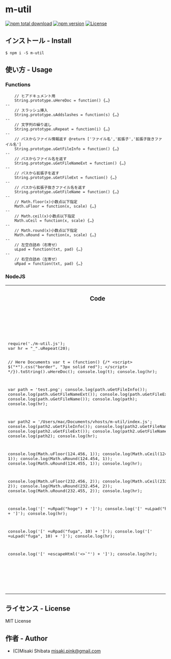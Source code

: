 # m-util
[![npm total download](https://img.shields.io/npm/dt/m-util.svg?style=flat)](https://www.npmjs.com/package/m-util)
[![npm version](https://badge.fury.io/js/m-util.svg?style=flat)](https://badge.fury.io/js/m-util)
[![License](http://img.shields.io/badge/license-MIT-blue.svg?style=flat)](http://ruedap.mit-license.org/2015)

## インストール - Install
```
$ npm i -S m-util
```

## 使い方 - Usage

### Functions
```
    // ヒアドキュメント用
    String.prototype.uHereDoc = function() {…}
--
    // スラッシュ挿入
    String.prototype.uAddslashes = function(s) {…}
--
    // 文字列の繰り返し
    String.prototype.uRepeat = function(i) {…}
--
    // パスからファイル情報返す @return ['ファイル名','拡張子','拡張子抜きファイル名']
    String.prototype.uGetFileInfo = function() {…}
--
    // パスからファイル名を返す
    String.prototype.uGetFileNameExt = function() {…}
--
    // パスから拡張子を返す
    String.prototype.uGetFileExt = function() {…}
--
    // パスから拡張子抜きファイル名を返す
    String.prototype.uGetFileName = function() {…}
--
    // Math.floor(x)小数点以下指定
    Math.uFloor = function(x, scale) {…}
--
    // Math.ceil(x)小数点以下指定
    Math.uCeil = function(x, scale) {…}
--
    // Math.round(x)小数点以下指定
    Math.uRound = function(x, scale) {…}
--
    // 左空白詰め（右寄せ）
    uLpad = function(txt, pad) {…}
--
    // 右空白詰め（左寄せ）
    uRpad = function(txt, pad) {…}
```

### NodeJS
<table>
<tr>
  <th><h3>Code</h3></th>
  <th><h3>Result</h3></th>
</tr>
<tr>
  <td>
  <div class="highlight highlight-source-js">
    <pre class="rich-diff-level-zero">
require('./m-util.js');
var hr = "_".uRepeat(20);

// Here Documents
var t = (function() {/*
  &lt;script&gt;
  $(&quot;*&quot;).css(&quot;border&quot;, &quot;3px solid red&quot;);
  &lt;/script&gt;
  */}).toString().uHereDoc();
console.log(t);
console.log(hr);

var path = 'test.png';
console.log(path.uGetFileInfo());
console.log(path.uGetFileNameExt());
console.log(path.uGetFileExt());
console.log(path.uGetFileName());
console.log(path);
console.log(hr);

var path2 = '/Users/mac/Documents/vhosts/m-util/index.js';
console.log(path2.uGetFileInfo());
console.log(path2.uGetFileNameExt());
console.log(path2.uGetFileExt());
console.log(path2.uGetFileName());
console.log(path2);
console.log(hr);

console.log(Math.uFloor(124.456, 1));
console.log(Math.uCeil(124.456, 1));
console.log(Math.uRound(124.454, 1));
console.log(Math.uRound(124.455, 1));
console.log(hr);

console.log(Math.uFloor(232.456, 2));
console.log(Math.uCeil(232.456, 2));
console.log(Math.uRound(232.454, 2));
console.log(Math.uRound(232.455, 2));
console.log(hr);

console.log('[' +uRpad("hoge") + ']');
console.log('[' +uLpad("hoge") + ']');
console.log(hr);

console.log('[' +uRpad("fuga", 10) + ']');
console.log('[' +uLpad("fuga", 10) + ']');
console.log(hr);

console.log('[' +escapeHtml('<>`"') + ']');
console.log(hr);
    </pre>
  </div>
  </td>
  <td>
  <pre class="rich-diff-level-zero">
# node example.js

  &lt;script&gt;
  $(&quot;*&quot;).css(&quot;border&quot;, &quot;3px solid red&quot;);
  &lt;/script&gt;
  
____________________
[ 'test.png', 'png', 'test' ]
test.png
png
test
test.png
____________________
[ 'index.js', 'js', 'index' ]
index.js
js
index
/Users/mac/Documents/vhosts/m-util/index.js
____________________
124.4
124.5
124.5
124.5
____________________
232.45
232.46
232.45
232.46
____________________
[hoge                                     ]
[                                     hoge]
____________________
[fuga       ]
[       fuga]
____________________
[&lt;&gt;&#x60;&quot;]
____________________
  </pre>
  </td>
</tr>
</table>

## ライセンス - License
MIT License


## 作者 - Author
- (C)Misaki Shibata <misaki.pink@gmail.com>

